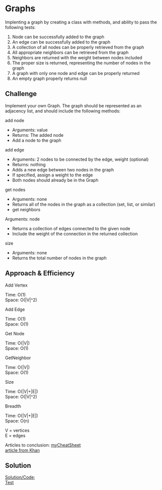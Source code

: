 # Graphs  

Implenting a graph by creating a class with methods, and ability to pass the following tests:  

1. Node can be successfully added to the graph
2. An edge can be successfully added to the graph
3. A collection of all nodes can be properly retrieved from the graph
4. All appropriate neighbors can be retrieved from the graph
5. Neighbors are returned with the weight between nodes included
6. The proper size is returned, representing the number of nodes in the graph
7. A graph with only one node and edge can be properly returned
8. An empty graph properly returns null

## Challenge  

Implement your own Graph. The graph should be represented as an adjacency list, and should include the following methods:  

add node  

- Arguments: value
- Returns: The added node
- Add a node to the graph

add edge  

- Arguments: 2 nodes to be connected by the edge, weight (optional)
- Returns: nothing
- Adds a new edge between two nodes in the graph
- If specified, assign a weight to the edge
- Both nodes should already be in the Graph

get nodes  

- Arguments: none
- Returns all of the nodes in the graph as a collection (set, list, or similar)
- get neighbors

Arguments: node  

- Returns a collection of edges connected to the given node
- Include the weight of the connection in the returned collection

size  

- Arguments: none
- Returns the total number of nodes in the graph

## Approach & Efficiency  

Add Vertex  

Time: O(1)  
Space: O(|V|^2)  

Add Edge  

Time: O(1)  
Space: O(1)  

Get Node  

Time: O(|V|)  
Space: O(1)  

GetNeighbor  

Time: O(|V|)  
Space: O(1)  

Size  

Time: O(|V|+|E|)  
Space: O(|V|^2)  

Breadth  

Time: O(|V|+|E|)  
Space: O(n)  

V = vertices  
E = edges  

Articles to conclusion: [myCheatSheet](https://static.packt-cdn.com/downloads/4874OS_Appendix_Big_O_Cheat_Sheet.pdf)  
                        [article from Khan](https://www.khanacademy.org/computing/computer-science/algorithms/breadth-first-search/a/analysis-of-breadth-first-search)  

## Solution  

[Solution/Code](https://github.com/bpfingston/data-structures-and-algorithms/blob/main/javascript/401/Challenge-35/module/left-join.js);  
[Test](https://github.com/bpfingston/data-structures-and-algorithms/blob/main/javascript/401/Challenge-35/__Test__/challenge35.test.js)  
